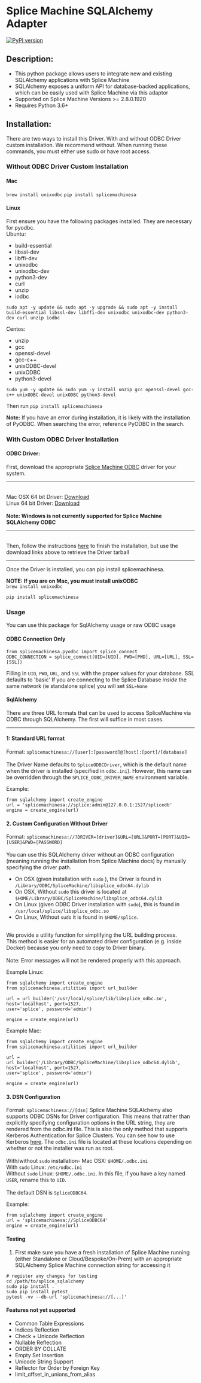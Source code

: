 # Splice Machine SQLAlchemy Adapter

[![PyPI version](https://badge.fury.io/py/splicemachinesa.svg)](https://badge.fury.io/py/splicemachinesa)

## Description:
* This python package allows users to integrate new and existing 
SQLAlchemy applications with Splice Machine
* SQLAlchemy exposes a uniform API for database-backed applications,
which can be easily used with Splice Machine via this adaptor
* Supported on Splice Machine Versions >= 2.8.0.1920
* Requires Python 3.6+
## Installation:

There are two ways to install this Driver. With and without ODBC Driver custom installation. We recommend without. When running these commands, you must either use sudo or have root access.

### Without ODBC Driver Custom Installation
#### Mac
`brew install unixodbc`
`pip install splicemachinesa`
#### Linux
First ensure you have the following packages installed. They are necessary for pyodbc.<br>
Ubuntu:
* build-essential
* libssl-dev
* libffi-dev
* unixodbc
* unixodbc-dev
* python3-dev
* curl
* unzip
* iodbc

`sudo apt -y update && sudo apt -y upgrade && sudo apt -y install build-essential libssl-dev libffi-dev unixodbc unixodbc-dev python3-dev curl unzip iodbc`

Centos:
* unzip
* gcc
* openssl-devel
* gcc-c++
* unixODBC-devel
* unixODBC
* python3-devel

`sudo yum -y update && sudo yum -y install unzip gcc openssl-devel gcc-c++ unixODBC-devel unixODBC python3-devel`

Then run `pip install splicemachinesa`
<br>

**Note:** If you have an error during installation, it is likely with the installation of PyODBC. When searching the error, reference PyODBC in the search.

### With Custom ODBC Driver Installation
#### ODBC Driver:
First, download the appropriate [Splice Machine ODBC](https://doc.splicemachine.com/tutorials_connect_odbcinstall.html) driver for your system.
<hr><br>
Mac OSX 64 bit Driver: <a href="https://splice-releases.s3.amazonaws.com/odbc-driver/MacOSX64/splice_odbc_macosx64-2.8.73.0.tar.gz">Download</a><br>
Linux 64 bit Driver: <a href="https://splice-releases.s3.amazonaws.com/odbc-driver/Linux64/splice_odbc_linux64-2.8.73.0.tar.gz">Download</a><br>
<br><b>Note: Windows is not currently supported for Splice Machine SQLAlchemy ODBC</b><br>
<hr><br>
Then, follow the instructions <a href="https://doc.splicemachine.com/tutorials_connect_odbcinstall.html">here</a> to finish the installation, but use the download links above to retrieve the Driver tarball
<br><hr>

Once the Driver is installed, you can pip install splicemachinesa.

<b>NOTE: If you are on Mac, you must install unixODBC</b><br>
`brew install unixodbc`

```
pip install splicemachinesa
```

### Usage

You can use this package for SqlAlchemy usage or raw ODBC usage

#### ODBC Connection Only
```
from splicemachinesa.pyodbc import splice_connect
ODBC_CONNECTION = splice_connect(UID=[UID], PWD=[PWD], URL=[URL], SSL=[SSL])
```
Filling in `UID`, `PWD`, `URL`, and `SSL` with the proper values for your database. SSL defaults to 'basic' If you are connecting to the Splice Database _inside_ the same network (ie standalone splice) you will set `SSL=None`

#### SqlAlchemy

There are three URL formats that can be used to access 
SpliceMachine via ODBC through SQLAlchemy. The first will suffice in most cases.
<hr>

#### 1: Standard URL format<br>
Format: `splicemachinesa://[user]:[password]@[host]:[port]/[database]`<br><br>
The Driver Name defaults to `SpliceODBCDriver`, which is the default name 
when the driver is installed (specified in `odbc.ini`). However, this name can be overridden through the 
`SPLICE_ODBC_DRIVER_NAME` environment variable.

Example:
```
from sqlalchemy import create_engine
url = 'splicemachinesa://splice:admin@127.0.0.1:1527/splicedb'
engine = create_engine(url)
```

#### 2. Custom Configuration Without Driver
Format: `splicemachinesa://?DRIVER=[driver]&URL=[URL]&PORT=[PORT]&UID=[USER]&PWD=[PASSWORD]`
<br><br>You can use this SQLAlchemy driver without an ODBC configuration (meaning running the installation from Splice Machine docs)
by manually specifying the driver path.

* On OSX (given installation with `sudo` ), the Driver is found in `/Library/ODBC/SpliceMachine/libsplice_odbc64.dylib`
* On OSX, Without `sudo` this driver is located at `$HOME/Library/ODBC/SpliceMachine/libsplice_odbc64.dylib`
* On Linux (given ODBC Driver installation with `sudo`), this is found in `/usr/local/splice/libsplice_odbc.so`
* On Linux, Without `sudo` it is found in `$HOME/splice`.

<br>
We provide a utility function for simplifying the URL building process. <br>
This method is easier for an automated driver configuration (e.g. inside Docker) because you only need
to copy to Driver binary. <br><br>Note: Error messages will not be rendered properly with this approach.


Example Linux:
```
from sqlalchemy import create_engine
from splicemachinesa.utilities import url_builder

url = url_builder('/usr/local/splice/lib/libsplice_odbc.so', host='localhost', port=1527,
user='splice', password='admin')
 
engine = create_engine(url) 
```

Example Mac:
```
from sqlalchemy import create_engine
from splicemachinesa.utilities import url_builder

url = url_builder('/Library/ODBC/SpliceMachine/libsplice_odbc64.dylib', host='localhost', port=1527, 
user='splice', password='admin')
 
engine = create_engine(url) 
```

#### 3. DSN Configuration
Format: `splicemachinesa://[dsn]`
Splice Machine SQLAlchemy also supports ODBC DSNs for 
Driver configuration. This means that rather than explicitly specifying
configuration options in the URL string, they are rendered from the odbc.ini file. This is also the only method that 
supports Kerberos Authentication for Splice Clusters. You can see how to use Kerberos 
<a href="https://doc.splicemachine.com/developers_fundamentals_haproxy.html">here</a>. The `odbc.ini` file is located 
at these locations depending on whether or not the installer was run as root.<br><br>
With/without `sudo` installation- Mac OSX: `$HOME/.odbc.ini`<br>
With `sudo` Linux: `/etc/odbc.ini`<br>
Without `sudo` Linux: `$HOME/.odbc.ini`. In this file, if you have a key named `USER`,
rename this to `UID`. <br><br>The default DSN is `SpliceODBC64`.

Example:
```
from sqlalchemy import create_engine
url = 'splicemachinesa://SpliceODBC64'
engine = create_engine(url)
```


#### Testing
1) First make sure you have a fresh
installation of Splice Machine
running (either Standalone or Cloud/Bespoke/On-Prem)
with an appropriate SQLAlchemy Splice Machine connection
string for accessing it

```
# register any changes for testing
cd /path/to/splice_sqlalchemy
sudo pip install .
sudo pip install pytest
pytest -vv --db-url 'splicemachinesa://[...]'
```

#### Features not yet supported
- Common Table Expressions
- Indices Reflection
- Check + Unicode Reflection
- Nullable Reflection
- ORDER BY COLLATE
- Empty Set Insertion
- Unicode String Support
- Reflector for Order by Foreign Key
- limit_offset_in_unions_from_alias
